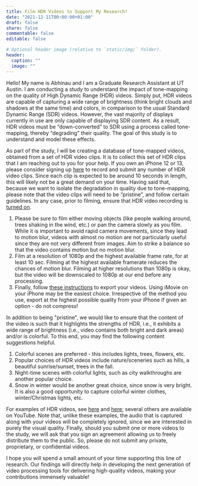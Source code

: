 ```yaml
---
title: Film HDR Videos to Support My Research!
date: "2021-12-11T00:00:00+01:00"
draft: false
share: false
commentable: false
editable: false

# Optional header image (relative to `static/img/` folder).
header:
  caption: ""
  image: ""
---
```


Hello! My name is Abhinau and I am a Graduate Research Assistant at UT Austin. I am conducting a study to understand the impact of tone-mapping on the quality of High Dynamic Range (HDR) videos. Simply put, HDR videos are capable of capturing a wide range of brightness (think bright clouds and shadows at the same time) and colors, in comparison to the usual Standard Dynamic Range (SDR) videos. However, the vast majority of displays currently in use are only capable of displaying SDR content. As a result, HDR videos must be “down-converted” to SDR using a process called tone-mapping, thereby “degrading” their quality. The goal of this study is to understand and model these effects.

As part of the study, I will be creating a database of tone-mapped videos, obtained from a set of HDR video clips. It is to collect this set of HDR clips that I am reaching out to you for your help. If you own an iPhone 12 or 13, please consider signing up [here](https://docs.google.com/forms/d/1vTCGv60vcCBK76AFmsRxtYP5ocmfKaXGPiqfy-7nEZ4) to record and submit any number of HDR video clips. Since each clip is expected to be around 10 seconds in length, this will likely not be a great demand on your time. Having said that, because we want to isolate the degradation in quality due to tone-mapping, please note that the video clips will need to be “pristine”, and follow certain guidelines. In any case, prior to filming, ensure that HDR video recording is [turned on](https://support.apple.com/en-in/guide/iphone/iph2cafe2ebc/ios).

1. Please be sure to film either moving objects (like people walking around, trees shaking in the wind, etc.) or pan the camera slowly as you film. While it is important to avoid rapid camera movements, since they lead to motion blur, videos with almost no motion are not particularly useful since they are not very different from images. Aim to strike a balance so that the video contains motion but no motion blur.
2. Film at a resolution of 1080p and the highest available frame rate, for at least 10 sec. Filming at the highest available framerate reduces the chances of motion blur. Filming at higher resolutions than 1080p is okay, but the video will be downscaled to 1080p at our end before any processing.
3. Finally, follow [these instructions](https://support.apple.com/en-us/HT211950) to export your videos. Using iMovie on your iPhone may be the easiest choice. Irrespective of the method you use, export at the highest possible quality from your iPhone if given an option - do not compress!

In addition to being "pristine", we would like to ensure that the content of the video is such that it highlights the strengths of HDR, i.e., it exhibits a wide range of brightness (i.e., video contains both bright and dark areas) and/or is colorful. To this end, you may find the following content suggestions helpful.

1. Colorful scenes are preferred - this includes lights, trees, flowers, etc.
2. Popular choices of HDR videos include nature/sceneries such as hills, a beautiful sunrise/sunset, trees in the fall.
3. Night-time scenes with colorful lights, such as city walkthroughs are another popular choice.
4. Snow in winter would be another great choice, since snow is very bright. It is also a good opportunity to capture colorful winter clothes, winter/Christmas lights, etc.

For examples of HDR videos, see [here](https://www.youtube.com/watch?v=N1-Jmq7BLFE) and [here](https://www.youtube.com/watch?v=0nTO4zSEpOs); several others are available on YouTube. Note that, unlike these examples, the audio that is captured along with your videos will be completely ignored, since we are interested in purely the visual quality. Finally, should you submit one or more videos to the study, we will ask that you sign an agreement allowing us to freely distribute them to the public. So, please do not submit any private, proprietary, or confidential videos.

I hope you will spend a small amount of your time supporting this line of research. Our findings will directly help in developing the next generation of video processing tools for delivering high-quality videos, making your contributions immensely valuable!

